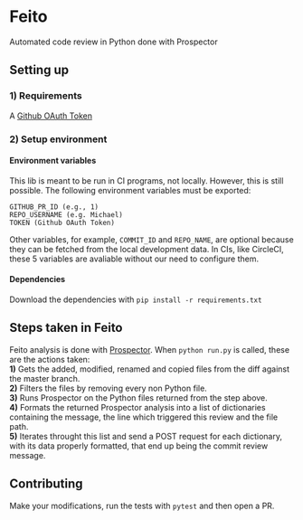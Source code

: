 # Feito

Automated code review in Python done with Prospector

## Setting up

### 1) Requirements

A [Github OAuth Token](https://help.github.com/articles/git-automation-with-oauth-tokens/)

### 2) Setup environment

#### Environment variables

This lib is meant to be run in CI programs, not locally. However, this is still possible.
The following environment variables must be exported:

```
GITHUB_PR_ID (e.g., 1)
REPO_USERNAME (e.g. Michael)
TOKEN (Github OAuth Token)
```

Other variables, for example, `COMMIT_ID` and `REPO_NAME`, are optional because they can be fetched from the local development data. In CIs, like CircleCI, these 5 variables are avaliable without our need to configure them.

#### Dependencies

Download the dependencies with `pip install -r requirements.txt`

## Steps taken in Feito

Feito analysis is done with [Prospector](https://github.com/landscapeio/prospector). When `python run.py` is called, these are the actions taken:<br>
**1)** Gets the added, modified, renamed and copied files from the diff against the master branch.<br>
**2)** Filters the files by removing every non Python file.<br>
**3)** Runs Prospector on the Python files returned from the step above.<br>
**4)** Formats the returned Prospector analysis into a list of dictionaries containing the message, the line which triggered this review and the file path.<br>
**5)** Iterates throught this list and send a POST request for each dictionary, with its data properly formatted, that end up being the commit review message.


## Contributing

Make your modifications, run the tests with `pytest` and then open a PR.
